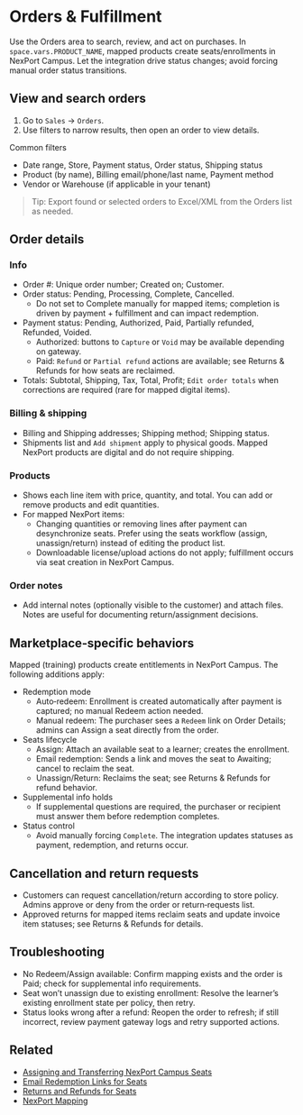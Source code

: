 # Orders & Fulfillment

Use the Orders area to search, review, and act on purchases. In <code class="expression">space.vars.PRODUCT_NAME</code>, mapped products create seats/enrollments in NexPort Campus. Let the integration drive status changes; avoid forcing manual order status transitions.

## View and search orders
1) Go to `Sales` → `Orders`.
2) Use filters to narrow results, then open an order to view details.

Common filters
- Date range, Store, Payment status, Order status, Shipping status
- Product (by name), Billing email/phone/last name, Payment method
- Vendor or Warehouse (if applicable in your tenant)

> Tip: Export found or selected orders to Excel/XML from the Orders list as needed.

## Order details

### Info
- Order #: Unique order number; Created on; Customer.
- Order status: Pending, Processing, Complete, Cancelled.
  - Do not set to Complete manually for mapped items; completion is driven by payment + fulfillment and can impact redemption.
- Payment status: Pending, Authorized, Paid, Partially refunded, Refunded, Voided.
  - Authorized: buttons to `Capture` or `Void` may be available depending on gateway.
  - Paid: `Refund` or `Partial refund` actions are available; see Returns & Refunds for how seats are reclaimed.
- Totals: Subtotal, Shipping, Tax, Total, Profit; `Edit order totals` when corrections are required (rare for mapped digital items).

### Billing & shipping
- Billing and Shipping addresses; Shipping method; Shipping status.
- Shipments list and `Add shipment` apply to physical goods. Mapped NexPort products are digital and do not require shipping.

### Products
- Shows each line item with price, quantity, and total. You can add or remove products and edit quantities.
- For mapped NexPort items:
  - Changing quantities or removing lines after payment can desynchronize seats. Prefer using the seats workflow (assign, unassign/return) instead of editing the product list.
  - Downloadable license/upload actions do not apply; fulfillment occurs via seat creation in NexPort Campus.

### Order notes
- Add internal notes (optionally visible to the customer) and attach files. Notes are useful for documenting return/assignment decisions.

## Marketplace‑specific behaviors

Mapped (training) products create entitlements in NexPort Campus. The following additions apply:

- Redemption mode
  - Auto‑redeem: Enrollment is created automatically after payment is captured; no manual Redeem action needed.
  - Manual redeem: The purchaser sees a `Redeem` link on Order Details; admins can Assign a seat directly from the order.
- Seats lifecycle
  - Assign: Attach an available seat to a learner; creates the enrollment.
  - Email redemption: Sends a link and moves the seat to Awaiting; cancel to reclaim the seat.
  - Unassign/Return: Reclaims the seat; see Returns & Refunds for refund behavior.
- Supplemental info holds
  - If supplemental questions are required, the purchaser or recipient must answer them before redemption completes.
- Status control
  - Avoid manually forcing `Complete`. The integration updates statuses as payment, redemption, and returns occur.

## Cancellation and return requests
- Customers can request cancellation/return according to store policy. Admins approve or deny from the order or return‑requests list.
- Approved returns for mapped items reclaim seats and update invoice item statuses; see Returns & Refunds for details.

## Troubleshooting
- No Redeem/Assign available: Confirm mapping exists and the order is Paid; check for supplemental info requirements.
- Seat won’t unassign due to existing enrollment: Resolve the learner’s existing enrollment state per policy, then retry.
- Status looks wrong after a refund: Reopen the order to refresh; if still incorrect, review payment gateway logs and retry supported actions.

## Related
- [Assigning and Transferring NexPort Campus Seats](assigning-and-transferring-seats/README.md)
- [Email Redemption Links for Seats](email-redemption-links-for-seats.md)
- [Returns and Refunds for Seats](returns-and-refunds-for-seats.md)
- [NexPort Mapping](nexport-mapping.md)
